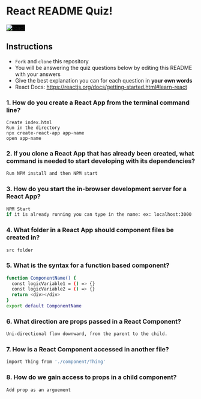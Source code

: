 # React README Quiz!

<div>
  <img alt="react" style="background-color: black" src="https://betabeers.com/static/uploads/blog/20170420_React_logo_wordmark.png" />
</div>

## Instructions

- `Fork` and `clone` this repository
- You will be answering the quiz questions below by editing this README with your answers
- Give the best explanation you can for each question in **your own words**
- React Docs: https://reactjs.org/docs/getting-started.html#learn-react

### 1. How do you create a React App from the terminal command line?

```
Create index.html
Run in the directory
npx create-react-app app-name
open app-name
```

### 2. If you clone a React App that has already been created, what command is needed to start developing with its dependencies?

```sh
Run NPM install and then NPM start
```

### 3. How do you start the in-browser development server for a React App?

```sh
NPM Start
if it is already running you can type in the name: ex: localhost:3000
```

### 4. What folder in a React App should component files be created in?

```sh
src folder
```

### 5. What is the syntax for a function based component?

```sh
function ComponentName() {
  const logicVariable1 = () => {}
  const logicVariable2 = () => {}
  return <div></div>
}
export default ComponentName
```

### 6. What direction are props passed in a React Component?

```sh
Uni-directional flow downward, from the parent to the child.
```

### 7. How is a React Component accessed in another file?

```sh
import Thing from './component/Thing'
```

### 8. How do we gain access to props in a child component?

```sh
Add prop as an arguement
```
